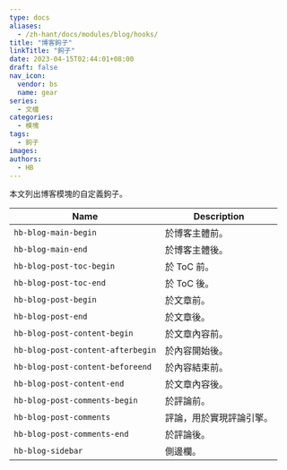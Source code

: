 ```yaml
---
type: docs
aliases:
  - /zh-hant/docs/modules/blog/hooks/
title: "博客鉤子"
linkTitle: "鉤子"
date: 2023-04-15T02:44:01+08:00
draft: false
nav_icon:
  vendor: bs
  name: gear
series:
  - 文檔
categories:
  - 模塊
tags:
  - 鉤子
images:
authors:
  - HB
---
```


本文列出博客模塊的自定義鉤子。

<!--more-->

| Name                          | Description              |
| ----------------------------- | ------------------------ |
| `hb-blog-main-begin`          | 於博客主體前。           |
| `hb-blog-main-end`            | 於博客主體後。           |
| `hb-blog-post-toc-begin`      | 於 ToC 前。              |
| `hb-blog-post-toc-end`        | 於 ToC 後。              |
| `hb-blog-post-begin`          | 於文章前。               |
| `hb-blog-post-end`            | 於文章後。               |
| `hb-blog-post-content-begin`  | 於文章內容前。           |
| `hb-blog-post-content-afterbegin` | 於內容開始後。|
| `hb-blog-post-content-beforeend`  | 於內容結束前。|
| `hb-blog-post-content-end`    | 於文章內容後。           |
| `hb-blog-post-comments-begin` | 於評論前。               |
| `hb-blog-post-comments`       | 評論，用於實現評論引擎。 |
| `hb-blog-post-comments-end`   | 於評論後。               |
| `hb-blog-sidebar`             | 側邊欄。                 |
